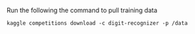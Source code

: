 Run the following the command to pull training data
```
kaggle competitions download -c digit-recognizer -p /data
```

